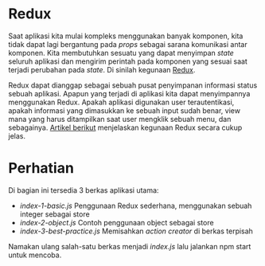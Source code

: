 # Redux

Saat aplikasi kita mulai kompleks menggunakan banyak komponen, kita tidak dapat lagi bergantung pada _props_ sebagai sarana komunikasi antar komponen.
Kita membutuhkan sesuatu yang dapat menyimpan _state_ seluruh aplikasi dan mengirim perintah pada komponen yang sesuai saat terjadi perubahan pada _state_.
Di sinilah kegunaan [Redux](http://redux.js.org).

Redux dapat dianggap sebagai sebuah pusat penyimpanan informasi status sebuah aplikasi. Apapun yang terjadi di aplikasi kita dapat menyimpannya menggunakan Redux.
Apakah aplikasi digunakan user terautentikasi, apakah informasi yang dimasukkan ke sebuah input sudah benar, view mana yang harus ditampilkan saat user mengklik sebuah menu, dan sebagainya.
[Artikel berikut](https://css-tricks.com/learning-react-redux/) menjelaskan kegunaan Redux secara cukup jelas.

# Perhatian

Di bagian ini tersedia 3 berkas aplikasi utama:

* _index-1-basic.js_ Penggunaan Redux sederhana, menggunakan sebuah integer sebagai store
* _index-2-object.js_ Contoh penggunaan object sebagai store 
* _index-3-best-practice.js_ Memisahkan _action creator_ di berkas terpisah

Namakan ulang salah-satu berkas menjadi _index.js_ lalu jalankan npm start untuk mencoba.
